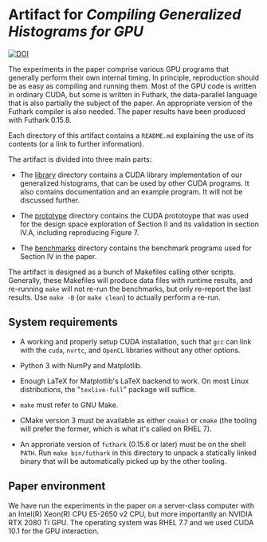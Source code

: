 # Artifact for *Compiling Generalized Histograms for GPU*

[![DOI](https://zenodo.org/badge/178193880.svg)](https://zenodo.org/badge/latestdoi/178193880)

The experiments in the paper comprise various GPU programs that
generally perform their own internal timing. In principle,
reproduction should be as easy as compiling and running them. Most of
the GPU code is written in ordinary CUDA, but some is written in
Futhark, the data-parallel language that is also partially the subject
of the paper. An appropriate version of the Futhark compiler is also
needed. The paper results have been produced with Futhark 0.15.8.

Each directory of this artifact contains a `README.md` explaining the
use of its contents (or a link to further information).

The artifact is divided into three main parts:

* The [library](library/) directory contains a CUDA library
  implementation of our generalized histograms, that can be used by
  other CUDA programs.  It also contains documentation and an example
  program.  It will not be discussed further.

* The [prototype](prototype) directory contains the CUDA prototoype
  that was used for the design space exploration of Section II and its
  validation in section IV.A, including reproducing Figure 7.

* The [benchmarks](benchmarks/) directory contains the benchmark
  programs used for Section IV in the paper.

The artifact is designed as a bunch of Makefiles calling other
scripts.  Generally, these Makefiles will produce data files with
runtime results, and re-running `make` will not re-run the benchmarks,
but only re-report the last results.  Use `make -B` (or `make clean`)
to actually perform a re-run.

## System requirements

* A working and properly setup CUDA installation, such that `gcc` can
  link with the `cuda`, `nvrtc`, and `OpenCL` libraries without any
  other options.

* Python 3 with NumPy and Matplotlib.

* Enough LaTeX for Matplotlib's LaTeX backend to work.  On most Linux
  distributions, the "`texlive-full`" package will suffice.

* `make` must refer to GNU Make.

* CMake version 3 must be available as either `cmake3` or `cmake` (the
  tooling will prefer the former, which is what it's called on RHEL
  7).

* An approriate version of `futhark` (0.15.6 or later) must be on the
  shell `PATH`.  Run `make bin/futhark` in this directory to unpack a
  statically linked binary that will be automatically picked up by the
  other tooling.

## Paper environment

We have run the experiments in the paper on a server-class computer
with an Intel(R) Xeon(R) CPU E5-2650 v2 CPU, but more importantly an
NVIDIA RTX 2080 Ti GPU. The operating system was RHEL 7.7 and we used
CUDA 10.1 for the GPU interaction.
